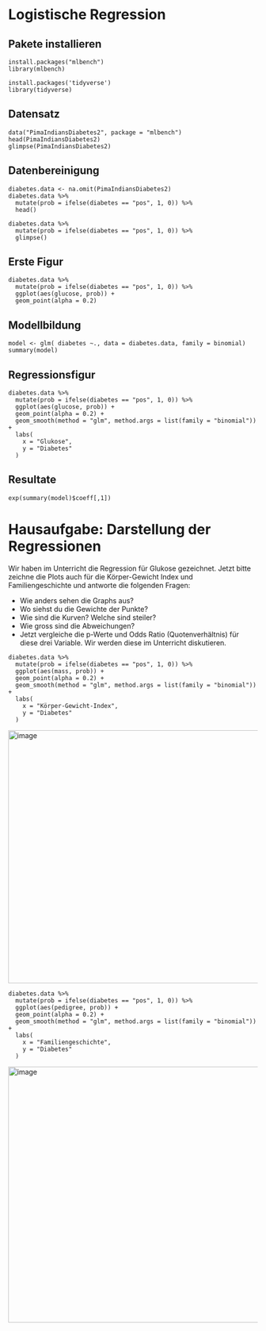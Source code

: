 # Logistische Regression
## Pakete installieren 
```
install.packages("mlbench")
library(mlbench)

install.packages('tidyverse')
library(tidyverse)
```
## Datensatz
```
data("PimaIndiansDiabetes2", package = "mlbench")
head(PimaIndiansDiabetes2)
glimpse(PimaIndiansDiabetes2)
```
## Datenbereinigung
```
diabetes.data <- na.omit(PimaIndiansDiabetes2)
diabetes.data %>%
  mutate(prob = ifelse(diabetes == "pos", 1, 0)) %>%
  head()
```
```
diabetes.data %>%
  mutate(prob = ifelse(diabetes == "pos", 1, 0)) %>%
  glimpse()
```
## Erste Figur
```
diabetes.data %>%
  mutate(prob = ifelse(diabetes == "pos", 1, 0)) %>%
  ggplot(aes(glucose, prob)) +
  geom_point(alpha = 0.2)
```
## Modellbildung
```
model <- glm( diabetes ~., data = diabetes.data, family = binomial)
summary(model)
```
## Regressionsfigur
```
diabetes.data %>%
  mutate(prob = ifelse(diabetes == "pos", 1, 0)) %>%
  ggplot(aes(glucose, prob)) +
  geom_point(alpha = 0.2) +
  geom_smooth(method = "glm", method.args = list(family = "binomial")) +
  labs(
    x = "Glukose",
    y = "Diabetes"
  )
```
## Resultate
```
exp(summary(model)$coeff[,1])
```

# Hausaufgabe: Darstellung der Regressionen

Wir haben im Unterricht die Regression für Glukose gezeichnet. Jetzt bitte zeichne die Plots auch für die Körper-Gewicht Index und Familiengeschichte und antworte die folgenden Fragen:
- Wie anders sehen die Graphs aus?
- Wo siehst du die Gewichte der Punkte?
- Wie sind die Kurven? Welche sind steiler?
- Wie gross sind die Abweichungen?
- Jetzt vergleiche die p-Werte und Odds Ratio (Quotenverhältnis) für diese drei Variable.
Wir werden diese im Unterricht diskutieren.

```
diabetes.data %>%
  mutate(prob = ifelse(diabetes == "pos", 1, 0)) %>%
  ggplot(aes(mass, prob)) +
  geom_point(alpha = 0.2) +
  geom_smooth(method = "glm", method.args = list(family = "binomial")) +
  labs(
    x = "Körper-Gewicht-Index",
    y = "Diabetes"
  )
```
<img width="510" alt="image" src="https://github.com/tbilgin/DataScienceCourse/assets/26571015/7a687b93-838c-47ac-b692-c698d9c67ccd">

```
diabetes.data %>%
  mutate(prob = ifelse(diabetes == "pos", 1, 0)) %>%
  ggplot(aes(pedigree, prob)) +
  geom_point(alpha = 0.2) +
  geom_smooth(method = "glm", method.args = list(family = "binomial")) +
  labs(
    x = "Familiengeschichte",
    y = "Diabetes"
  )
```
<img width="516" alt="image" src="https://github.com/tbilgin/DataScienceCourse/assets/26571015/af7bb53d-1210-42d2-82dd-ebf4af8ffcb7">





